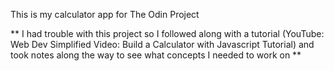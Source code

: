 This is my calculator app for The Odin Project

** I had trouble with this project so I followed along with a tutorial (YouTube: Web Dev Simplified  Video: Build a Calculator with Javascript Tutorial) and took notes along the way to see what concepts I needed to work on **